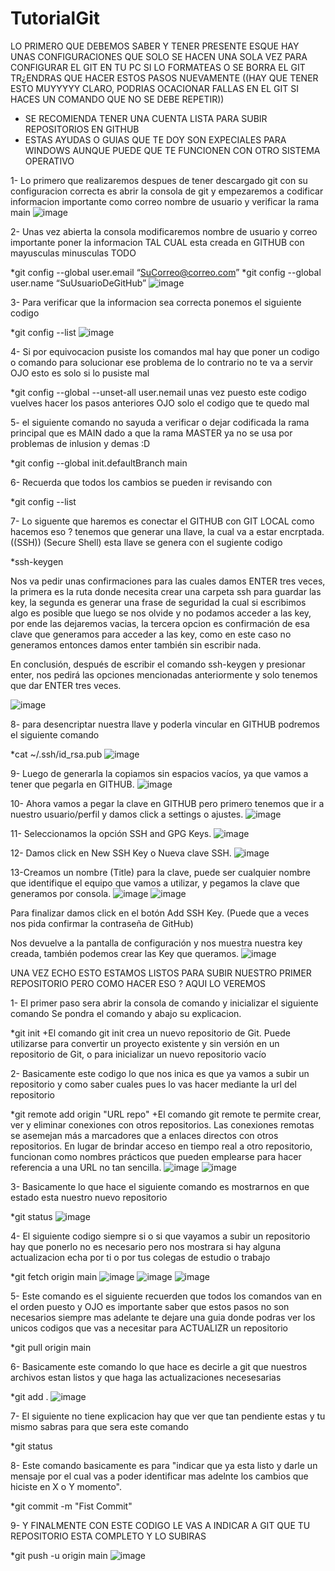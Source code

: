 # TutorialGit

LO PRIMERO QUE DEBEMOS SABER Y TENER PRESENTE ESQUE HAY UNAS CONFIGURACIONES QUE SOLO SE HACEN UNA SOLA VEZ PARA CONFIGURAR EL GIT EN TU PC SI LO FORMATEAS O SE BORRA EL GIT TR¿ENDRAS QUE HACER ESTOS PASOS NUEVAMENTE ((HAY QUE TENER ESTO MUYYYYY CLARO, PODRIAS OCACIONAR FALLAS EN EL GIT SI  HACES UN COMANDO QUE NO SE DEBE REPETIR))

* SE RECOMIENDA TENER UNA CUENTA LISTA PARA SUBIR REPOSITORIOS EN  GITHUB
* ESTAS AYUDAS O GUIAS QUE TE DOY SON EXPECIALES PARA WINDOWS  AUNQUE PUEDE QUE TE FUNCIONEN CON OTRO SISTEMA OPERATIVO

1-  Lo primero que realizaremos despues de tener descargado git con su configuracion correcta  es abrir la consola de git y empezaremos a codificar  informacion importante como correo nombre de usuario y verificar la rama main 
![image](https://user-images.githubusercontent.com/125293481/220126872-3ebd853d-df3f-4f17-9bfe-8966789b8175.png)

2- Unas vez abierta la consola modificaremos  nombre de usuario y correo importante poner la informacion TAL CUAL esta creada en GITHUB con mayusculas minusculas TODO

*git config --global user.email “SuCorreo@correo.com” 
*git config --global user.name “SuUsuarioDeGitHub”
![image](https://user-images.githubusercontent.com/125293481/220130211-d20ad840-6d97-4048-85c7-88b6c6d8e5b5.png)

3- Para verificar que la informacion sea correcta  ponemos el siguiente  codigo 

*git config --list 
![image](https://user-images.githubusercontent.com/125293481/220130920-6e219c97-13e7-4f80-830c-5fa937ff9465.png)

4- Si por equivocacion pusiste los comandos mal hay que poner un codigo o comando para solucionar ese problema de lo contrario no te va a servir OJO esto es solo si lo pusiste mal 

*git config --global --unset-all user.nemail
 unas vez puesto este codigo vuelves hacer los pasos anteriores OJO solo el codigo que te quedo mal 
 
5- el siguiente comando no sayuda a verificar o dejar codificada la rama principal que es MAIN dado a que la rama MASTER ya no se usa por problemas de inlusion y demas :D

*git config --global init.defaultBranch main

6- Recuerda que todos los cambios se pueden ir revisando con 

*git config --list 

7- Lo siguente que haremos es conectar el GITHUB con GIT LOCAL como hacemos eso ? tenemos que generar una llave, la cual va a estar encrptada. ((SSH)) (Secure Shell) esta llave se genera con el sugiente codigo  

*ssh-keygen

Nos va pedir unas confirmaciones para las cuales damos ENTER tres veces, la primera es la ruta donde necesita crear una carpeta ssh para guardar las key, la segunda es generar una frase de seguridad la cual si escribimos algo es posible que luego se nos olvide y no podamos acceder a las key, por ende las dejaremos vacias, la tercera opcion es confirmación de esa clave que generamos para acceder a las key, como en este caso no generamos entonces damos enter también sin escribir nada.

En conclusión, después de escribir el comando ssh-keygen y presionar enter, nos pedirá las opciones mencionadas anteriormente y solo tenemos que dar ENTER tres veces.

![image](https://user-images.githubusercontent.com/125293481/220133368-6e6242af-89bd-41b8-a79e-b6248e8d37d1.png)

8- para desencriptar nuestra llave y poderla vincular en GITHUB podremos el siguiente comando 

*cat ~/.ssh/id_rsa.pub
![image](https://user-images.githubusercontent.com/125293481/220133734-815c1afb-4ccc-49fc-95c8-83f66be6cbfa.png)

9- Luego de generarla la copiamos sin espacios vacíos, ya que vamos a tener que pegarla en GITHUB.
![image](https://user-images.githubusercontent.com/125293481/220133918-09e8a82b-3126-4704-975c-7b00403b51a2.png)

10- Ahora vamos a pegar la clave en GITHUB pero primero tenemos que ir a nuestro usuario/perfil y damos click a settings o ajustes.
![image](https://user-images.githubusercontent.com/125293481/220134500-d140283b-47cc-40f7-a967-f58ad9194d1a.png)

11- Seleccionamos la opción SSH and GPG Keys.
![image](https://user-images.githubusercontent.com/125293481/220134783-1e04a027-342d-48b1-98dc-7df089e2b763.png)

12- Damos click en New SSH Key o Nueva clave SSH.
![image](https://user-images.githubusercontent.com/125293481/220135057-021aad03-04d7-447a-ae37-760e07f09043.png)

13-Creamos un nombre (Title) para la clave, puede ser cualquier nombre que identifique el equipo que vamos a utilizar, y pegamos la clave que generamos por consola.
![image](https://user-images.githubusercontent.com/125293481/220135366-3af56729-d67a-45a3-be3d-a73cccf45dc0.png)
![image](https://user-images.githubusercontent.com/125293481/220135588-6debddca-a85c-44f1-b136-7b2f3d73636c.png)

Para finalizar damos click en el botón Add SSH Key. (Puede que a veces nos pida confirmar la contraseña de GitHub)

Nos devuelve a la pantalla de configuración y nos muestra nuestra key creada, también podemos crear las Key que queramos.
![image](https://user-images.githubusercontent.com/125293481/220135836-e7ab2ba1-332f-44e0-bb0a-da3f62d09a57.png)


UNA VEZ ECHO ESTO ESTAMOS LISTOS PARA SUBIR NUESTRO PRIMER REPOSITORIO PERO COMO HACER ESO ? AQUI LO VEREMOS 

1- El primer paso sera abrir la consola de comando y inicializar el siguiente comando Se pondra el comando y abajo su explicacion.

*git init 
+El comando git init crea un nuevo repositorio de Git. Puede utilizarse para convertir un proyecto existente y sin versión en un repositorio de Git, o para inicializar un nuevo repositorio vacío

2- Basicamente este codigo lo que nos inica es que ya vamos a subir un repositorio y como saber cuales pues lo vas hacer mediante la url del repositorio

*git remote add origin "URL repo"
+El comando git remote te permite crear, ver y eliminar conexiones con otros repositorios. Las conexiones remotas se asemejan más a marcadores que a enlaces directos con otros repositorios. En lugar de brindar acceso en tiempo real a otro repositorio, funcionan como nombres prácticos que pueden emplearse para hacer referencia a una URL no tan sencilla.
![image](https://user-images.githubusercontent.com/125293481/220138700-b792e07e-d5c3-4038-a4d8-99d7ba527c29.png)
![image](https://user-images.githubusercontent.com/125293481/220139149-9b6acdf6-d789-4110-95b2-6b57e43d8acc.png)

3- Basicamente lo que hace el siguiente comando es mostrarnos en que estado esta nuestro nuevo repositorio 

*git status
![image](https://user-images.githubusercontent.com/125293481/220139733-d65fabe0-8786-4b74-84d1-00f3ef81ed27.png)

4- El siguiente codigo siempre si o si que vayamos a subir un repositorio hay que ponerlo no es necesario pero nos mostrara si hay alguna actualizacion echa por ti o por tus colegas de estudio o trabajo 

*git fetch origin main
![image](https://user-images.githubusercontent.com/125293481/220140318-81e2d86d-a1f3-4146-8e8c-1da8bacf0f2f.png)
![image](https://user-images.githubusercontent.com/125293481/220140644-18ecfdd0-3550-4c3d-8df3-d6c1b536c92b.png)
![image](https://user-images.githubusercontent.com/125293481/220140725-aa1e325d-e318-4cf9-9893-df241a585e16.png)

5- Este comando es el siguiente recuerden que todos los comandos van en el orden puesto y OJO es importante saber que estos pasos no son necesarios siempre mas adelante te dejare una guia donde podras ver los unicos codigos que vas a necesitar para ACTUALIZR un repositorio

*git pull origin main

6- Basicamente este comando lo que hace es decirle a git que nuestros archivos estan listos y que haga las actualizaciones necesesarias 

*git add .
![image](https://user-images.githubusercontent.com/125293481/220142021-74b120a1-104c-49dc-98f8-4be26863a332.png)

7- El siguiente no tiene explicacion hay que ver que tan pendiente estas y tu mismo sabras para que sera este comando 

*git status

8- Este comando basicamente es para "indicar que ya esta listo y darle un mensaje por el cual vas a poder identificar mas adelnte los cambios que hiciste en X o Y momento".

*git commit -m "Fist Commit"

9- Y FINALMENTE CON ESTE CODIGO LE VAS A INDICAR A GIT QUE TU REPOSITORIO ESTA COMPLETO Y LO SUBIRAS 

*git push -u origin main
![image](https://user-images.githubusercontent.com/125293481/220143422-8ea53d7f-ce48-4f0f-8bc8-f04eac87997a.png)































